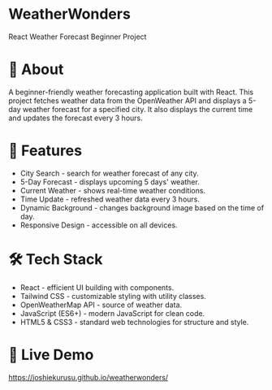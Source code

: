 # WeatherWonders
React Weather Forecast Beginner Project

# 📖 About
A beginner-friendly weather forecasting application built with React. This project fetches weather data from the OpenWeather API and displays a 5-day weather forecast for a specified city. It also displays the current time and updates the forecast every 3 hours.

# 🚀 Features 
- City Search - search for weather forecast of any city.
- 5-Day Forecast - displays upcoming 5 days' weather.
- Current Weather - shows real-time weather conditions.
- Time Update - refreshed weather data every 3 hours.
- Dynamic Background - changes background image based on the time of day.
- Responsive Design - accessible on all devices.

# 🛠️ Tech Stack
- React - efficient UI building with components.
- Tailwind CSS - customizable styling with utility classes.
- OpenWeatherMap API - source of weather data.
- JavaScript (ES6+) - modern JavaScript for clean code.
- HTML5 & CSS3 - standard web technologies for structure and style.

# 🔗 Live Demo
https://joshiekurusu.github.io/weatherwonders/
